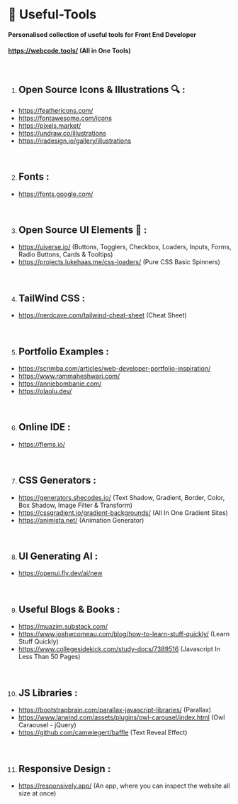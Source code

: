 # 🔧 Useful-Tools
#### Personalised collection of useful tools for Front End Developer
#### https://webcode.tools/ (All in One Tools)
<br>

1. ## Open Source Icons & Illustrations 🔍 :
- https://feathericons.com/
- https://fontawesome.com/icons
- https://pixels.market/
- https://undraw.co/illustrations
- https://iradesign.io/gallery/illustrations
<br>

2. ## Fonts :
- https://fonts.google.com/
<br>
  
3. ## Open Source UI Elements 🎨 :
- https://uiverse.io/ (Buttons, Togglers, Checkbox, Loaders, Inputs, Forms, Radio Buttons, Cards & Tooltips)
- https://projects.lukehaas.me/css-loaders/ (Pure CSS Basic Spinners)
<br>

4. ## TailWind CSS :
- https://nerdcave.com/tailwind-cheat-sheet (Cheat Sheet)
<br>

5. ## Portfolio Examples :
- https://scrimba.com/articles/web-developer-portfolio-inspiration/
- https://www.rammaheshwari.com/
- https://anniebombanie.com/
- https://olaolu.dev/
<br>

6. ## Online IDE :
- https://flems.io/
<br>

7. ## CSS Generators :
- https://generators.shecodes.io/ (Text Shadow, Gradient, Border, Color, Box Shadow, Image Filter & Transform)
- https://cssgradient.io/gradient-backgrounds/  (All In One Gradient Sites)
- https://animista.net/ (Animation Generator)
<br>

8. ## UI Generating AI :
- https://openui.fly.dev/ai/new
<br>

9. ## Useful Blogs & Books :
- https://muazim.substack.com/
- https://www.joshwcomeau.com/blog/how-to-learn-stuff-quickly/ (Learn Stuff Quickly)
- https://www.collegesidekick.com/study-docs/7389516 (Javascript In Less Than 50 Pages)
<br>

10. ## JS Libraries :
- https://bootstrapbrain.com/parallax-javascript-libraries/ (Parallax)
- https://www.larwind.com/assets/plugins/owl-carousel/index.html (Owl Caraousel - jQuery)
- https://github.com/camwiegert/baffle (Text Reveal Effect)
<br>

11. ## Responsive Design :
- https://responsively.app/ (An app, where you can inspect the website all size at once)
